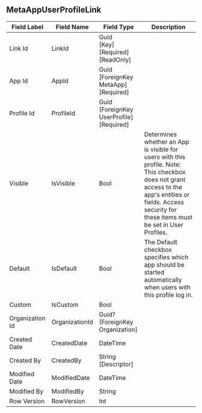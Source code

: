 ﻿## MetaAppUserProfileLink
| Field Label | Field Name | Field Type | Description |  
| ---- | ---- | ---- | ---- |  
| Link Id | LinkId | Guid<br/>  [Key]<br/>  [Required]<br/>  [ReadOnly] |  |  
| App Id | AppId | Guid<br/>  [ForeignKey MetaApp]<br/>  [Required] |  |  
| Profile Id | ProfileId | Guid<br/>  [ForeignKey UserProfile]<br/>  [Required] |  |  
| Visible | IsVisible | Bool | Determines whether an App is visible for users with this profile. Note: This checkbox does not grant access to the app's entities or fields. Access security for these items must be set in User Profiles.  |  
| Default | IsDefault | Bool | The Default checkbox specifies which app should be started automatically when users with this profile log in.  |  
| Custom | IsCustom | Bool |  |  
| Organization Id | OrganizationId | Guid?<br/>  [ForeignKey Organization] |  |  
| Created Date | CreatedDate | DateTime |  |  
| Created By | CreatedBy | String<br/>  [Descriptor] |  |  
| Modified Date | ModifiedDate | DateTime |  |  
| Modified By | ModifiedBy | String |  |  
| Row Version | RowVersion | Int |  |  
